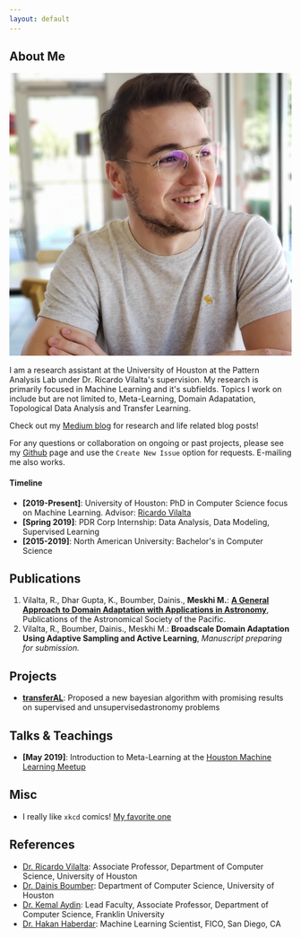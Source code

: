 ```yaml
---
layout: default
---
```


## About Me

<img class="profile-picture" src="michael.jpg">

I am a research assistant at the University of Houston at the Pattern Analysis Lab under Dr. Ricardo Vilalta's supervision. My research is primarily focused in Machine Learning and it's subfields. Topics I work on include but are not limited to, Meta-Learning, Domain Adapatation, Topological Data Analysis and Transfer Learning.

Check out my [Medium blog](https://medium.com/@mikhailmekhedkinmeskhi) for research and life related blog posts!

For any questions or collaboration on ongoing or past projects, please see my [Github](https://github.com/MichaelMMeskhi) page and use the `Create New Issue` option for requests. E-mailing me also works. 

#### Timeline

- **\[2019-Present]**: University of Houston: PhD in Computer Science focus on Machine Learning. Advisor: [Ricardo Vilalta](http://www2.cs.uh.edu/~vilalta/) 
- **\[Spring 2019]**: PDR Corp Internship: Data Analysis, Data Modeling, Supervised Learning 
- **\[2015-2019]**: North American University: Bachelor's in Computer Science


## Publications

1. Vilalta, R., Dhar Gupta, K., Boumber, Dainis., **Meskhi M.**: **[A General Approach to Domain Adaptation with Applications in Astronomy](https://www.researchgate.net/publication/329884189_A_General_Approach_to_Domain_Adaptation_with_Applications_in_Astronomy)**, Publications of the Astronomical Society of the Pacific.
2. Vilalta, R., Boumber, Dainis., Meskhi M.: **Broadscale Domain Adaptation Using Adaptive Sampling and Active Learning**, *Manuscript preparing for submission.*

## Projects

- **[transferAL](https://github.com/PAL-UH/transferAL)**: Proposed a new bayesian algorithm with promising results on supervised and unsupervisedastronomy problems


## Talks & Teachings

- **\[May 2019]**: Introduction to Meta-Learning at the [Houston Machine Learning Meetup](https://www.meetup.com/Houston-Machine-Learning/)

## Misc

- I really like `xkcd` comics! [My favorite one](https://xkcd.com/1838/)

## References

* [Dr. Ricardo Vilalta](http://www2.cs.uh.edu/~vilalta/): Associate Professor, Department of Computer Science, University of Houston
* [Dr. Dainis Boumber](): Department of Computer Science, University of Houston
* [Dr. Kemal Aydin](https://www.linkedin.com/in/kaydin/): Lead Faculty, Associate Professor, Department of Computer Science, Franklin University
* [Dr. Hakan Haberdar](https://www.linkedin.com/in/haberdar/): Machine Learning Scientist, FICO, San Diego, CA
